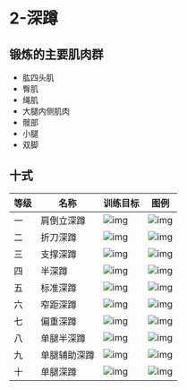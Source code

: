 # 2-深蹲

## 锻炼的主要肌肉群
- 肱四头肌
- 臀肌
- 绳肌
- 大腿内侧肌肉
- 髋部
- 小腿
- 双脚

## 十式
|等级|名称|训练目标|图例|
|---|---|---|---|
|一|肩倒立深蹲|![img](./img/2-1-0.png)|![img](./img/2-1-1.png)|
|二|折刀深蹲|![img](./img/2-2-0.png)|![img](./img/2-2-1.png)|
|三|支撑深蹲|![img](./img/2-3-0.png)|![img](./img/2-3-1.png)|
|四|半深蹲|![img](./img/2-4-0.png)|![img](./img/2-4-1.png)|
|五|标准深蹲|![img](./img/2-5-0.png)|![img](./img/2-5-1.png)|
|六|窄距深蹲|![img](./img/2-6-0.png)|![img](./img/2-6-1.png)|
|七|偏重深蹲|![img](./img/2-7-0.png)|![img](./img/2-7-1.png)|
|八|单腿半深蹲|![img](./img/2-8-0.png)|![img](./img/2-8-1.png)|
|九|单腿辅助深蹲|![img](./img/2-9-0.png)|![img](./img/2-9-1.png)|
|十|单腿深蹲|![img](./img/2-10-0.png)|![img](./img/2-10-1.png)|
